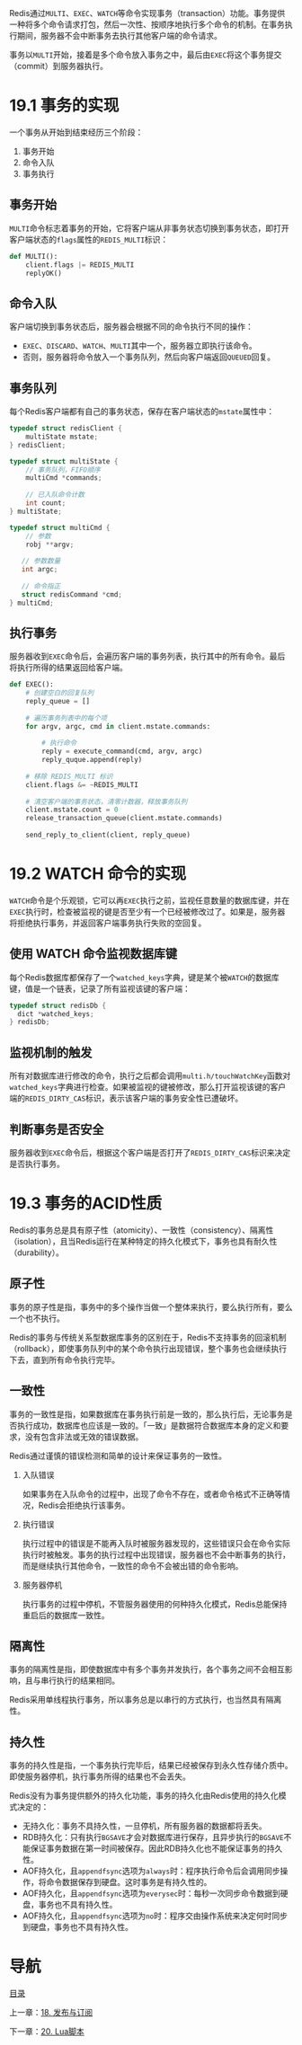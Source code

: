 Redis通过`MULTI`、`EXEC`、`WATCH`等命令实现事务（transaction）功能。事务提供一种将多个命令请求打包，然后一次性、按顺序地执行多个命令的机制。在事务执行期间，服务器不会中断事务去执行其他客户端的命令请求。

事务以`MULTI`开始，接着是多个命令放入事务之中，最后由`EXEC`将这个事务提交（commit）到服务器执行。

# 19.1 事务的实现

一个事务从开始到结束经历三个阶段：

1. 事务开始
2. 命令入队
3. 事务执行

## 事务开始

`MULTI`命令标志着事务的开始，它将客户端从非事务状态切换到事务状态，即打开客户端状态的`flags`属性的`REDIS_MULTI`标识：

```python
def MULTI():
    client.flags |= REDIS_MULTI
    replyOK()
```

## 命令入队

客户端切换到事务状态后，服务器会根据不同的命令执行不同的操作：

- `EXEC`、`DISCARD`、`WATCH`、`MULTI`其中一个，服务器立即执行该命令。
- 否则，服务器将命令放入一个事务队列，然后向客户端返回`QUEUED`回复。

## 事务队列

每个Redis客户端都有自己的事务状态，保存在客户端状态的`mstate`属性中：

```c
typedef struct redisClient {
	multiState mstate;
} redisClient;

typedef struct multiState {
 	// 事务队列，FIFO顺序
	multiCmd *commands;
  
  	// 已入队命令计数
  	int count;
} multiState;

typedef struct multiCmd {
  	// 参数
  	robj **argv;
  
   // 参数数量
   int argc;
  
   // 命令指正
   struct redisCommand *cmd;
} multiCmd;
```

## 执行事务

服务器收到`EXEC`命令后，会遍历客户端的事务列表，执行其中的所有命令。最后将执行所得的结果返回给客户端。

```python
def EXEC():
    # 创建空白的回复队列
    reply_queue = []
    
    # 遍历事务列表中的每个项
    for argv, argc, cmd in client.mstate.commands:
        
        # 执行命令
        reply = execute_command(cmd, argv, argc)
        reply_quque.append(reply)
     
    # 移除 REDIS_MULTI 标识
    client.flags &= ~REDIS_MULTI
    
    # 清空客户端的事务状态，清零计数器，释放事务队列
    client.mstate.count = 0
    release_transaction_queue(client.mstate.commands)
    
    send_reply_to_client(client, reply_queue)
```

# 19.2 WATCH 命令的实现

`WATCH`命令是个乐观锁，它可以再`EXEC`执行之前，监视任意数量的数据库键，并在`EXEC`执行时，检查被监视的键是否至少有一个已经被修改过了。如果是，服务器将拒绝执行事务，并返回客户端事务执行失败的空回复。

## 使用 WATCH 命令监视数据库键

每个Redis数据库都保存了一个`watched_keys`字典，键是某个被`WATCH`的数据库键，值是一个链表，记录了所有监视该键的客户端：

```c
typedef struct redisDb {
  dict *watched_keys;
} redisDb;
```

## 监视机制的触发

所有对数据库进行修改的命令，执行之后都会调用`multi.h/touchWatchKey`函数对`watched_keys`字典进行检查。如果被监视的键被修改，那么打开监视该键的客户端的`REDIS_DIRTY_CAS`标识，表示该客户端的事务安全性已遭破坏。

## 判断事务是否安全

服务器收到`EXEC`命令后，根据这个客户端是否打开了`REDIS_DIRTY_CAS`标识来决定是否执行事务。

# 19.3 事务的ACID性质

Redis的事务总是具有原子性（atomicity）、一致性（consistency）、隔离性（isolation），且当Redis运行在某种特定的持久化模式下，事务也具有耐久性（durability）。

## 原子性

事务的原子性是指，事务中的多个操作当做一个整体来执行，要么执行所有，要么一个也不执行。

Redis的事务与传统关系型数据库事务的区别在于，Redis不支持事务的回滚机制（rollback），即使事务队列中的某个命令执行出现错误，整个事务也会继续执行下去，直到所有命令执行完毕。

## 一致性

事务的一致性是指，如果数据库在事务执行前是一致的，那么执行后，无论事务是否执行成功，数据库也应该是一致的。「一致」是数据符合数据库本身的定义和要求，没有包含非法或无效的错误数据。

Redis通过谨慎的错误检测和简单的设计来保证事务的一致性。

1. 入队错误

   如果事务在入队命令的过程中，出现了命令不存在，或者命令格式不正确等情况，Redis会拒绝执行该事务。

2. 执行错误

   执行过程中的错误是不能再入队时被服务器发现的，这些错误只会在命令实际执行时被触发。事务的执行过程中出现错误，服务器也不会中断事务的执行，而是继续执行其他命令，一致性的命令不会被出错的命令影响。

3. 服务器停机

   执行事务的过程中停机，不管服务器使用的何种持久化模式，Redis总能保持重启后的数据库一致性。

## 隔离性

事务的隔离性是指，即使数据库中有多个事务并发执行，各个事务之间不会相互影响，且与串行执行的结果相同。

Redis采用单线程执行事务，所以事务总是以串行的方式执行，也当然具有隔离性。

## 持久性

事务的持久性是指，一个事务执行完毕后，结果已经被保存到永久性存储介质中。即使服务器停机，执行事务所得的结果也不会丢失。

Redis没有为事务提供额外的持久化功能，事务的持久化由Redis使用的持久化模式决定的：

- 无持久化：事务不具持久性，一旦停机，所有服务器的数据都将丢失。
- RDB持久化：只有执行`BGSAVE`才会对数据库进行保存，且异步执行的`BGSAVE`不能保证事务数据在第一时间被保存。因此RDB持久化也不能保证事务的持久性。
- AOF持久化，且`appendfsync`选项为`always`时：程序执行命令后会调用同步操作，将命令数据保存到硬盘。这时事务是有持久性的。
- AOF持久化，且`appendfsync`选项为`everysec`时：每秒一次同步命令数据到硬盘，事务也不具有持久性。
- AOF持久化，且`appendfsync`选项为`no`时：程序交由操作系统来决定何时同步到硬盘，事务也不具有持久性。

# 导航

[目录](README.md)

上一章：[18. 发布与订阅](ch18.md)

下一章：[20. Lua脚本](ch20.md)
